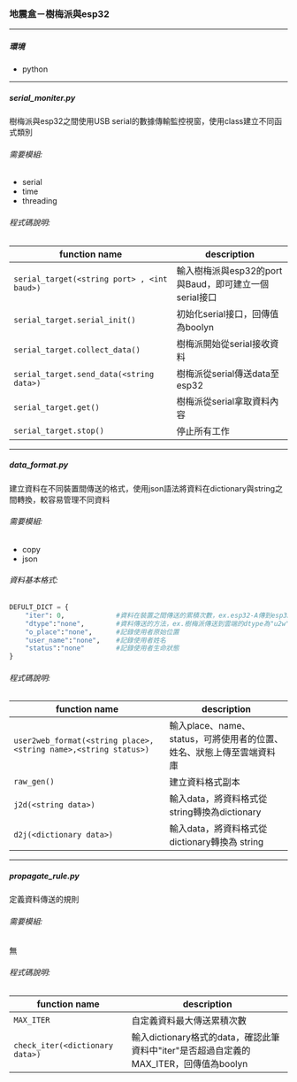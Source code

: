 
### 地震盒－樹梅派與esp32
-----------
##### 環境
 - python

 - - -
##### serial_moniter.py
樹梅派與esp32之間使用USB serial的數據傳輸監控視窗，使用class建立不同函式類別
###### 需要模組:
 - serial
 - time
 - threading
 
###### 程式碼說明:

| function name | description                    |
| ------------- | ------------------------------ |
| `serial_target(<string port> , <int baud>)`| 輸入樹梅派與esp32的port與Baud，即可建立一個serial接口 |
| `serial_target.serial_init()`   |初始化serial接口，回傳值為boolyn       |
| `serial_target.collect_data()`| 樹梅派開始從serial接收資料       |
| `serial_target.send_data(<string data>)` | 樹梅派從serial傳送data至esp32       |
| `serial_target.get()`| 樹梅派從serial拿取資料內容            |
| `serial_target.stop()`| 停止所有工作|

 - - -
##### data_format.py
建立資料在不同裝置間傳送的格式，使用json語法將資料在dictionary與string之間轉換，較容易管理不同資料
###### 需要模組:
 - copy
 - json
 
###### 資料基本格式:
````python
DEFULT_DICT = {
    "iter": 0,             #資料在裝置之間傳送的累積次數，ex.esp32-A傳到esp32-B，iter就+1
    "dtype":"none",        #資料傳送的方法，ex.樹梅派傳送到雲端的dtype為"u2w"
    "o_place":"none",      #記錄使用者原始位置
    "user_name":"none",    #記錄使用者姓名
    "status":"none"        #記錄使用者生命狀態
}
````
###### 程式碼說明:

| function name | description                    |
| ------------- | ------------------------------ |
| `user2web_format(<string place>,<string name>,<string status>)` | 輸入place、name、status，可將使用者的位置、姓名、狀態上傳至雲端資料庫       |
| `raw_gen()`| 建立資料格式副本 |
| `j2d(<string data>)`   |輸入data，將資料格式從string轉換為dictionary   |
| `d2j(<dictionary data>)`| 輸入data，將資料格式從dictionary轉換為 string   |
---

##### propagate_rule.py
定義資料傳送的規則
###### 需要模組:
無
###### 程式碼說明:

| function name | description                    |
| ------------- | ------------------------------ |
| `MAX_ITER` | 自定義資料最大傳送累積次數       |
| `check_iter(<dictionary data>)` | 輸入dictionary格式的data，確認此筆資料中"iter"是否超過自定義的MAX_ITER，回傳值為boolyn      |